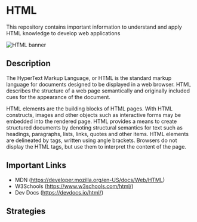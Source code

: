 # HTML
This repository contains important information to understand and apply HTML knowledge to develop web applications

![HTML banner](https://pixelmechanics.com.sg/wp-content/uploads/2019/06/html5-logo-for-web-development-1200x667.png)

## Description
The HyperText Markup Language, or HTML is the standard markup language for documents designed to be displayed in a web browser. HTML describes the structure of a web page semantically and originally included cues for the appearance of the document.

HTML elements are the building blocks of HTML pages. With HTML constructs, images and other objects such as interactive forms may be embedded into the rendered page. HTML provides a means to create structured documents by denoting structural semantics for text such as headings, paragraphs, lists, links, quotes and other items. HTML elements are delineated by tags, written using angle brackets. Browsers do not display the HTML tags, but use them to interpret the content of the page.

## Important Links

- MDN (https://developer.mozilla.org/en-US/docs/Web/HTML)
- W3Schools (https://www.w3schools.com/html/)
- Dev Docs (https://devdocs.io/html/)

## Strategies

